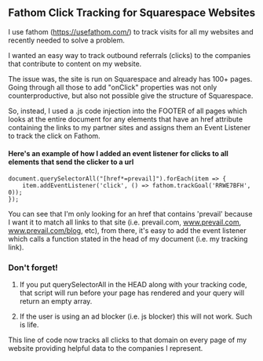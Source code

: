 ## Fathom Click Tracking for Squarespace Websites

I use fathom (https://usefathom.com/) to track visits for all my websites and recently needed to solve a problem. 

I wanted an easy way to track outbound referrals (clicks) to the companies that contribute to content on my website.

The issue was, the site is run on Squarespace and already has 100+ pages. Going through all those to add "onClick" properties was not only counterproductive, but also not possible give the structure of Squarespace. 

So, instead, I used a .js code injection into the FOOTER of all pages which looks at the entire document for any elements that have an href attribute containing the links to my partner sites and assigns them an Event Listener to track the click on Fathom. 

#### Here's an example of how I added an event listener for clicks to all elements that send the clicker to a url 
```
document.querySelectorAll("[href*=prevail]").forEach(item => {
	item.addEventListener('click', () => fathom.trackGoal('RRWE7BFH', 0));
});
```
You can see that I'm only looking for an href that contains 'prevail' because I want it to match all links to that site (i.e. prevail.com, www.prevail.com, www.prevail.com/blog, etc), from there, it's easy to add the event listener which calls a function stated in the head of my document (i.e. my tracking link). 

### Don't forget!

1. If you put querySelectorAll in the HEAD along with your tracking code, that script will run before your page has rendered and your query will return an empty array. 

2. If the user is using an ad blocker (i.e. js blocker) this will not work. Such is life. 

This line of code now tracks all clicks to that domain on every page of my website providing helpful data to the companies I represent. 

